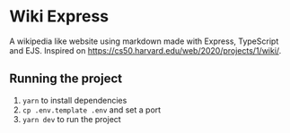 # Wiki Express

A wikipedia like website using markdown made with Express, TypeScript and EJS. Inspired on https://cs50.harvard.edu/web/2020/projects/1/wiki/.

## Running the project

1. `yarn` to install dependencies
2. `cp .env.template .env` and set a port
3. `yarn dev` to run the project